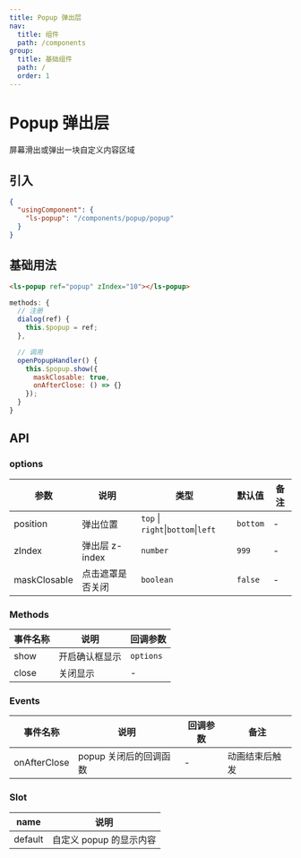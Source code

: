 ```yaml
---
title: Popup 弹出层
nav:
  title: 组件
  path: /components
group:
  title: 基础组件
  path: /
  order: 1
---
```


# Popup 弹出层

屏幕滑出或弹出一块自定义内容区域

## 引入

```json
{
  "usingComponent": {
    "ls-popup": "/components/popup/popup"
  }
}
```

## 基础用法

```html
<ls-popup ref="popup" zIndex="10"></ls-popup>
```

```js
methods: {
  // 注册
  dialog(ref) {
    this.$popup = ref;
  },

  // 调用
  openPopupHandler() {
    this.$popup.show({
      maskClosable: true,
      onAfterClose: () => {}
    });
  }
}
```

## API

### options

| 参数         | 说明             | 类型                               | 默认值   | 备注 |
| ------------ | ---------------- | ---------------------------------- | -------- | ---- |
| position     | 弹出位置         | `top` \| `right`\|`bottom`\|`left` | `bottom` | -    |
| zIndex       | 弹出层 z-index   | `number`                           | `999`    | -    |
| maskClosable | 点击遮罩是否关闭 | `boolean`                          | `false`  | -    |

### Methods

| 事件名称 | 说明           | 回调参数  |
| -------- | -------------- | --------- |
| show     | 开启确认框显示 | `options` |
| close    | 关闭显示       | -         |

### Events

| 事件名称     | 说明                   | 回调参数 | 备注           |
| ------------ | ---------------------- | -------- | -------------- |
| onAfterClose | popup 关闭后的回调函数 | -        | 动画结束后触发 |

### Slot

| name    | 说明                    |
| ------- | ----------------------- |
| default | 自定义 popup 的显示内容 |
